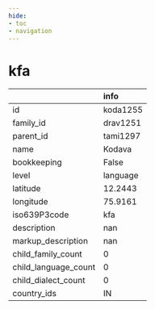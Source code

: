 ```yaml
---
hide:
- toc
- navigation
---
```

# kfa
|                      | info     |
|:---------------------|:---------|
| id                   | koda1255 |
| family_id            | drav1251 |
| parent_id            | tami1297 |
| name                 | Kodava   |
| bookkeeping          | False    |
| level                | language |
| latitude             | 12.2443  |
| longitude            | 75.9161  |
| iso639P3code         | kfa      |
| description          | nan      |
| markup_description   | nan      |
| child_family_count   | 0        |
| child_language_count | 0        |
| child_dialect_count  | 0        |
| country_ids          | IN       |